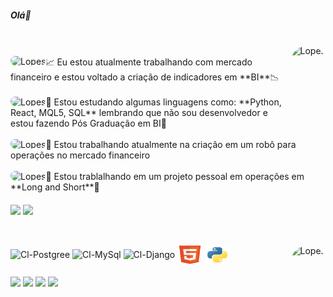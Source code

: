 ##### Olá👋


 <div style="display: inline_block"><br>
 <img align="right" alt="Lopes" height="140" style="border-radius:100px;" src="https://icongr.am/jam/snowflake.svg?size=128&color=ffffff">
</div>


<div style="display: inline_block"><br>
 <img align="left" alt="Lopes" height="15" style="border-radius:10px;" src="https://icongr.am/devicon/slack-original.svg?size=128&color=ffffff">
</div>
📈 Eu estou atualmente trabalhando com mercado financeiro e estou voltado a criação de indicadores em **BI**📉
<div style="display: inline_block"><br>
 <img align="left" alt="Lopes" height="15" style="border-radius:10px;" src="https://icongr.am/devicon/slack-original.svg?size=128&color=ffffff">
</div>
📔 Estou estudando algumas linguagens como: **Python, React, MQL5, SQL** lembrando que não sou desenvolvedor e estou fazendo Pós Graduação em BI📝
<div style="display: inline_block"><br>
 <img align="left" alt="Lopes" height="15" style="border-radius:10px;" src="https://icongr.am/devicon/slack-original.svg?size=128&color=ffffff">
</div>
🤖 Estou trabalhando atualmente na criação em um robô para operações no mercado financeiro
<div style="display: inline_block"><br>
 <img align="left" alt="Lopes" height="15" style="border-radius:10px;" src="https://icongr.am/devicon/slack-original.svg?size=128&color=ffffff">
</div>
📝 Estou trablalhando em um projeto pessoal em operações em **Long and Short**📶



####
<div>
  <img heght="180cm" src="https://github-readme-stats.vercel.app/api?username=claubert&show_icons=true&theme=algolia"/>
  <img heght="180cm" src="https://github-readme-stats.vercel.app/api/top-langs/?username=claubert&layout=compact&langs_count=16&show_icons=true&theme=algolia"/>
</div>


##
##
<div style="display: inline_block"><br>
  <img align="center" alt= "Cl-Postgree" height="30" width="40" src="https://icongr.am/devicon/postgresql-original.svg?size=136&color=currentColor">
  <img align="center" alt= "Cl-MySql" height="30" width="40" src="https://icongr.am/devicon/mysql-original.svg?size=136&color=currentColor">
  <img align="center" alt= "Cl-Django" height="70" width="40" src="https://icongr.am/devicon/django-original.svg?size=136&color=currentColor">
  <img align="center" alt="Lopes-HTML" height="30" width="40" src="https://raw.githubusercontent.com/devicons/devicon/master/icons/html5/html5-original.svg">
  <img align="center" alt="Lopes-Python" height="30" width="40" src="https://raw.githubusercontent.com/devicons/devicon/master/icons/python/python-original.svg">
  <img align="right" alt="Lopes" height="140" style="border-radius:100px;" src="https://icongr.am/simple/hackaday.svg?size=128&color=ffffff&colored=false">
</div>




####
<div>
<div> 
  <a href="https://www.youtube.com/channel/UC_-uuuZbY0AAt9CViNzvc-Q" target="_blank"><img src="https://img.shields.io/badge/YouTube-FF0000?style=for-the-badge&logo=youtube&logoColor=white" target="_blank"></a>
  <a href="https://instagram.com/claubert.lopes" target="_blank"><img src="https://img.shields.io/badge/-Instagram-%23E4405F?style=for-the-badge&logo=instagram&logoColor=white" target="_blank"></a>
  <a href = "mailto:claubert.lopez@gmail.com"><img src="https://img.shields.io/badge/-Gmail-%23333?style=for-the-badge&logo=gmail&logoColor=red"></a>
  <a href="https://www.linkedin.com/in/claubert-lopes-296aa130/ target="_blank"><img src="https://img.shields.io/badge/-LinkedIn-%230077B5?style=for-the-badge&logo=linkedin&logoColor=white" target="_blank"></a> 
<div>  
</div>
